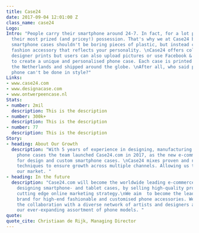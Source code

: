 ```yaml
---
title: Case24
date: 2017-09-04 12:01:00 Z
class_name: case24
Logo: 
Intro: "People carry their smartphone around 24-7. In fact, for a lot people it's
  their most prized (and pricey!) possession. That's why we at Case24 believe that
  smartphone cases shouldn't be boring pieces of plastic, but instead can be a unique
  fashion accessory that reflects your personality. \nCase24 offers collections of
  designer prints but users can also upload pictures or use Facebook & Instagram photos
  to create a unique and personalised phone case. Each case is printed on demand in
  the Netherlands and shipped around the globe. \nAfter all, who said protecting your
  phone can't be done in style?"
Links:
- www.case24.com
- www.designacase.com
- www.ontwerpeencase.nl
Stats:
- number: 2mil
  description: This is the description
- number: 300k+
  description: This is the description
- number: 77
  description: This is the description
Story:
- heading: About Our Growth
  description: "With 5 years of experience in designing, manufacturing and marketing
    phone cases the team launched Case24.com in 2017, as the new e-commerce platform
    for design and custom smartphone cases. \nCase24 mixes proven and new marketing
    techniques to ensure growth across multiple channels. Allowing us to rapidly expand
    our market. "
- heading: In the future
  description: "Case24.com will become the worldwide leading e-commerce store for
    designing smartphone- and tablet cases, by selling high-quality products via a
    cutting edge online marketing strategy.\nWe aim  to become the leading e-commerce
    brand for high-end fashionable and customised phone accessories. We will expand
    the collaboration with a diverse network of artists and designers as improving
    our ever-expanding assortment of phone models. "
quote: 
quote_cite: Christiaan de Rijk, Managing Director
---
```


